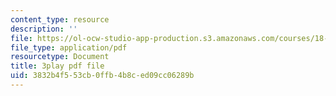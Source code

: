 ```yaml
---
content_type: resource
description: ''
file: https://ol-ocw-studio-app-production.s3.amazonaws.com/courses/18-02sc-multivariable-calculus-fall-2010/3832b4f553cb0ffb4b8ced09cc06289b_lCKxeRiBdjQ.pdf
file_type: application/pdf
resourcetype: Document
title: 3play pdf file
uid: 3832b4f5-53cb-0ffb-4b8c-ed09cc06289b
---
```

